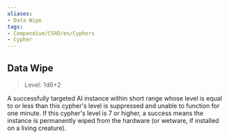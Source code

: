 ```yaml
---
aliases:
- Data Wipe
tags:
- Compendium/CSRD/en/Cyphers
- Cypher
---
```


  
## Data Wipe  
>Level: 1d6+2  
  
A successfully targeted AI instance within short range whose level is equal to or less than this cypher's level is suppressed and unable to function for one minute. If this cypher's level is 7 or higher, a success means the instance is permanently wiped from the hardware (or wetware, if installed on a living creature).